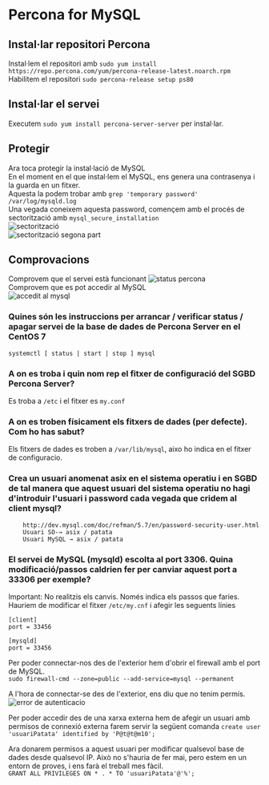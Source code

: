 # Percona for MySQL
## Instal·lar repositori Percona
Instal·lem el repositori amb ```sudo yum install https://repo.percona.com/yum/percona-release-latest.noarch.rpm```<br>
Habilitem el repositori ```sudo percona-release setup ps80```
## Instal·lar el servei
Executem ```sudo yum install percona-server-server``` per instal·lar.

## Protegir 
Ara toca protegir la instal·lació de MySQL<br>
En el moment en el que instal·lem el MySQL, ens genera una contrasenya i la guarda en un fitxer.<br>
Aquesta la podem trobar amb ```grep 'temporary password' /var/log/mysqld.log```<br>
Una vegada coneixem aquesta password, començem amb el procés de sectorització amb ```mysql_secure_installation```<br>
![sectorització](https://i.imgur.com/Sdrn8rO.png)<br>
![sectorització segona part](https://i.imgur.com/jPNA19Q.png)<br>

## Comprovacions
Comprovem que el servei està funcionant
![status percona](https://i.imgur.com/CqukLNy.png)<br>
Comprovem que es pot accedir al MySQL<br>
![accedit al mysql](https://i.imgur.com/0JZ38fC.png)

### Quines són les instruccions per arrancar / verificar status / apagar servei de la base de dades de Percona Server en el CentOS 7<br>
```systemctl [ status | start | stop ] mysql```
### A on es troba i quin nom rep el fitxer de configuració del SGBD Percona Server?<br>
Es troba a ```/etc``` i el fitxer es ```my.conf```
### A on es troben físicament els fitxers de dades (per defecte). Com ho has sabut?<br>
Els fitxers de dades es troben a ```/var/lib/mysql```, aixo ho indica en el fitxer de configuracio.
### Crea un usuari anomenat asix en el sistema operatiu i en SGBD de tal manera que aquest usuari del sistema operatiu no hagi d'introduir l'usuari i password cada vegada que cridem al client mysql?
		http://dev.mysql.com/doc/refman/5.7/en/password-security-user.html
		Usuari SO-→ asix / patata
		Usuari MySQL → asix / patata

### El servei de MySQL (mysqld) escolta al port 3306. Quina modificació/passos caldrien fer per canviar aquest port a 33306 per exemple? 
Important: No realitzis els canvis. Només indica els passos que faries.
Hauriem de modificar el fitxer ```/etc/my.cnf``` i afegir les seguents línies<br>
```
[client]
port = 33456

[mysqld]
port = 33456
```
Per poder connectar-nos des de l'exterior hem d'obrir el firewall amb el port de MySQL.<br>
```sudo firewall-cmd --zone=public --add-service=mysql --permanent```

A l'hora de connectar-se des de l'exterior, ens diu que no tenim permís.
![error de autenticacio](https://i.imgur.com/7I8sMmu.png)<br>

Per poder accedir des de una xarxa externa hem de afegir un usuari amb permisos de
connexió externa farem servir la següent comanda
```create user 'usuariPatata' identified by 'P@t@t@m10';```


Ara donarem permisos a aquest usuari per modificar qualsevol base de dades desde qualsevol IP. Això no s'hauria de fer mai, pero estem en un entorn de proves, i ens farà el treball mes fàcil.<br>
```GRANT ALL PRIVILEGES ON * . * TO 'usuariPatata'@'%';```
